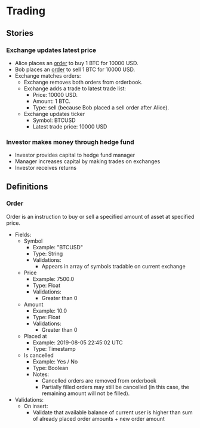 # Trading

## Stories

### Exchange updates latest price

* Alice places an [order](#order) to buy 1 BTC for 10000 USD.
* Bob places an [order](#order) to sell 1 BTC for 10000 USD.
* Exchange matches orders:
  * Exchange removes both orders from orderbook.
  * Exchange adds a trade to latest trade list:
    * Price: 10000 USD.
    * Amount: 1 BTC.
    * Type: sell (because Bob placed a sell order after Alice).
  * Exchange updates ticker
    * Symbol: BTCUSD
    * Latest trade price: 10000 USD

### Investor makes money through hedge fund

* Investor provides capital to hedge fund manager
* Manager increases capital by making trades on exchanges
* Investor receives returns

## Definitions

### Order

Order is an instruction to buy or sell a specified amount of asset at specified price.

* Fields:
  * Symbol
    * Example: "BTCUSD"
    * Type: String
    * Validations:
      * Appears in array of symbols tradable on current exchange
  * Price
    * Example: 7500.0
    * Type: Float
    * Validations:
      * Greater than 0
  * Amount
    * Example: 10.0
    * Type: Float
    * Validations:
        * Greater than 0
  * Placed at
    * Example: 2019-08-05 22:45:02 UTC
    * Type: Timestamp
  * Is cancelled
    * Example: Yes / No
    * Type: Boolean
    * Notes:
      * Cancelled orders are removed from orderbook
      * Partially filled orders may still be cancelled (in this case, the remaining amount will not be filled).
* Validations:
  * On insert:
    * Validate that available balance of current user is higher than sum of already placed order amounts + new order amount
